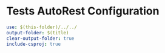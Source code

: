 # Tests AutoRest Configuration

``` yaml
use: $(this-folder)/../../
output-folder: $(title)
clear-output-folder: true
include-csproj: true
```